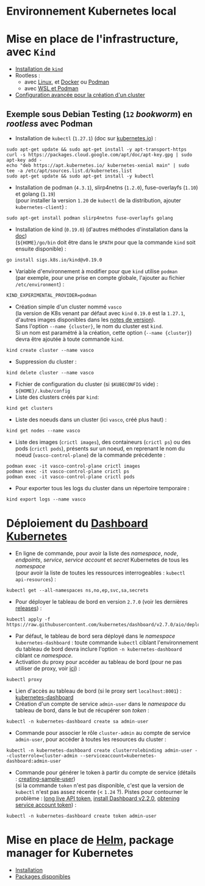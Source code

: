 Environnement Kubernetes local
===

# Mise en place de l'infrastructure, avec `Kind`
* [Installation de `kind`](https://kind.sigs.k8s.io/docs/user/quick-start/)
* Rootless :
  * avec [Linux](https://kind.sigs.k8s.io/docs/user/rootless/), et [Docker](https://docs.docker.com/go/rootless/) ou [Podman](https://github.com/containers/podman/blob/master/docs/tutorials/rootless_tutorial.md)
  * avec [WSL et Podman](https://podman-desktop.io/docs/kubernetes/kind)
* [Configuration avancée pour la création d'un cluster](https://kind.sigs.k8s.io/docs/user/configuration/)
    
## Exemple sous Debian Testing (`12` *bookworm*) en *rootless* avec Podman
* Installation de `kubectl` (`1.27.1`) (doc sur [kubernetes.io](https://kubernetes.io/fr/docs/tasks/tools/install-kubectl/#installation-%C3%A0-l-aide-des-gestionnaires-des-paquets-natifs)) :
```shell
sudo apt-get update && sudo apt-get install -y apt-transport-https
curl -s https://packages.cloud.google.com/apt/doc/apt-key.gpg | sudo apt-key add -
echo "deb https://apt.kubernetes.io/ kubernetes-xenial main" | sudo tee -a /etc/apt/sources.list.d/kubernetes.list
sudo apt-get update && sudo apt-get install -y kubectl
```
* Installation de podman (`4.3.1`), slirp4netns (`1.2.0`), fuse-overlayfs (`1.10`) et golang (`1.19`)  
  (pour installer la version `1.20` de `kubectl` de la distribution, ajouter `kubernetes-client`) :
```shell
sudo apt-get install podman slirp4netns fuse-overlayfs golang
```
* Installation de kind (`0.19.0`) (d'autres méthodes d'installation dans la [doc](https://kind.sigs.k8s.io/docs/user/quick-start/#installing-with-go-install))  
  (`${HOME}/go/bin` doit être dans le `$PATH` pour que la commande `kind` soit ensuite disponible) :
```shell
go install sigs.k8s.io/kind@v0.19.0
```
* Variable d'environnement à modifier pour que `kind` utilise `podman`  
  (par exemple, pour une prise en compte globale, l'ajouter au fichier `/etc/environment`) :
```shell
KIND_EXPERIMENTAL_PROVIDER=podman
```
* Création simple d'un cluster nommé `vasco`  
  (la version de K8s venant par défaut avec `kind` `0.19.0` est la `1.27.1`, d'autres images disponibles dans les [notes de version](https://github.com/kubernetes-sigs/kind/releases)).  
  Sans l'option `--name {cluster}`, le nom du cluster est `kind`.  
  Si un nom est paramétré à la création, cette option (`--name {cluster}`) devra être ajoutée à toute commande `kind`.
```shell
kind create cluster --name vasco
```
* Suppression du cluster :
```shell
kind delete cluster --name vasco
```
* Fichier de configuration du cluster (si `$KUBECONFIG` vide) : `${HOME}/.kube/config`
* Liste des clusters créés par `kind`:
```shell
kind get clusters
```
* Liste des noeuds dans un cluster (ici `vasco`, créé plus haut) :
```shell
kind get nodes --name vasco
```
* Liste des images (`crictl images`), des containeurs (`crictl ps`) ou des pods (`crictl pods`), présents sur un noeud, en reprenant le nom du noeud (`vasco-control-plane`) de la commande précédente :
```shell
podman exec -it vasco-control-plane crictl images
podman exec -it vasco-control-plane crictl ps
podman exec -it vasco-control-plane crictl pods
```
* Pour exporter tous les logs du cluster dans un répertoire temporaire :
```shell
kind export logs --name vasco
```

# Déploiement du [Dashboard Kubernetes](https://kubernetes.io/docs/tasks/access-application-cluster/web-ui-dashboard/)
* En ligne de commande, pour avoir la liste des *namespace*, *node*, *endpoints*, *service*, *service account* et *secret* Kubernetes de tous les *namespace*  
(pour avoir la liste de toutes les ressources interrogeables : `kubectl api-resources`) :
```shell
kubectl get --all-namespaces ns,no,ep,svc,sa,secrets
```
* Pour déployer le tableau de bord en version `2.7.0` (voir les dernières [releases](https://github.com/kubernetes/dashboard/releases)) :
```shell
kubectl apply -f https://raw.githubusercontent.com/kubernetes/dashboard/v2.7.0/aio/deploy/recommended.yaml
```
* Par défaut, le tableau de bord sera déployé dans le *namespace* `kubernetes-dashboard` : toute commande `kubectl` ciblant l'environnement du tableau de bord devra inclure l'option `-n kubernetes-dashboard` ciblant ce *namespace*.
* Activation du proxy pour accéder au tableau de bord (pour ne pas utiliser de proxy, voir [ici](https://kubernetes.io/docs/tasks/administer-cluster/access-cluster-api/#without-kubectl-proxy)) :
```shell
kubectl proxy
```
* Lien d'accès au tableau de bord (si le proxy sert `localhost:8001`) : [kubernetes-dashboard](http://localhost:8001/api/v1/namespaces/kubernetes-dashboard/services/https:kubernetes-dashboard:/proxy/)
* Création d'un compte de service `admin-user` dans le *namespace* du tableau de bord, dans le but de récupérer son *token* :
```shell
kubectl -n kubernetes-dashboard create sa admin-user
```
* Commande pour associer le rôle `cluster-admin` au compte de service `admin-user`, pour accéder à toutes les resources du cluster :
```shell
kubectl -n kubernetes-dashboard create clusterrolebinding admin-user --clusterrole=cluster-admin --serviceaccount=kubernetes-dashboard:admin-user
```
* Commande pour générer le token à partir du compte de service (détails : [creating-sample-user](https://github.com/kubernetes/dashboard/blob/master/docs/user/access-control/creating-sample-user.md))  
(si la commande `token` n'est pas disponible, c'est que la version de `kubectl` n'est pas assez récente (< `1.24` ?). Pistes pour contourner le problème : [long live API token](https://kubernetes.io/docs/tasks/configure-pod-container/configure-service-account/#manually-create-a-long-lived-api-token-for-a-serviceaccount), [install Dashboard v2.2.0](https://adamtheautomator.com/kubernetes-dashboard/), [obtening service account token](https://docs.selectel.com/cloud/managed-kubernetes/instructions/service-account-token/)) :
```shell
kubectl -n kubernetes-dashboard create token admin-user
```

# Mise en place de [Helm](https://helm.sh/docs/intro/quickstart/), package manager for Kubernetes
* [Installation](https://helm.sh/docs/intro/install/)
* [Packages disponibles](https://artifacthub.io/packages/search)
